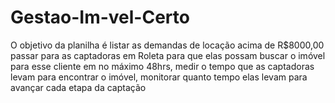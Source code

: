 # Gestao-Im-vel-Certo
O objetivo da planilha é listar as demandas de locação acima de R$8000,00 passar para as captadoras em Roleta para que elas possam buscar o imóvel para esse cliente em no máximo 48hrs, medir o tempo que as captadoras levam para encontrar o imóvel, monitorar quanto tempo elas levam para avançar cada etapa da captação

